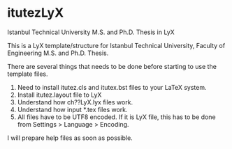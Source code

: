 # itutezLyX
Istanbul Technical University M.S. and Ph.D. Thesis in LyX

This is a LyX template/structure for Istanbul Technical University, Faculty of Engineering M.S. and Ph.D. Thesis.

There are several things that needs to be done before starting to use the template files.

1. Need to install itutez.cls and itutex.bst files to your LaTeX system.
2. Install itutez.layout file to LyX
3. Understand how ch??LyX.lyx files work.
4. Understand how input *.tex files work.
5. All files have to be UTF8 encoded. If it is LyX file, this has to be done from Settings > Language > Encoding.

I will prepare help files as soon as possible.
